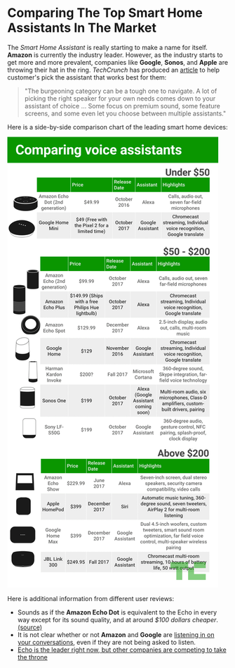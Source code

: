 # Comparing The Top Smart Home Assistants In The Market

The _Smart Home Assistant_ is really starting to make a name for itself. **Amazon** is currently the industry leader. However, as the industry starts to get more and more prevalent, companies like **Google**, **Sonos**, and **Apple** are throwing their hat in the ring. _TechCrunch_ has produced an [article](https://techcrunch.com/2017/10/08/comparing-alexa-google-assistant-cortana-and-siri-smart-speakers/) to help customer's pick the assistant that works best for them:

> "The burgeoning category can be a tough one to navigate. A lot of picking the right speaker for your own needs comes down to your assistant of choice ... Some focus on premium sound, some feature screens, and some even let you choose between multiple assistants."

Here is a side-by-side comparison chart of the leading smart home devices:

![Smart Home Device Sheet](imgs/comparing_voice_assistants.png)

Here is additional information from different user reviews:
- Sounds as if the **Amazon Echo Dot** is equivalent to the Echo in every way except for its sound quality, and at around _$100 dollars cheaper_. [(source)](https://thewirecutter.com/reviews/amazon-echo-vs-google-home/)
- It is not clear whether or not **Amazon** and **Google** are  [listening in on your conversations](http://www.businessinsider.com/best-smart-speaker-amazon-echo), even if they are not being asked to listen.
- [Echo is the leader right now, but other companies are competing to take the throne](https://www.cnet.com/news/apple-homepod-vs-amazon-echo-vs-google-home/)
